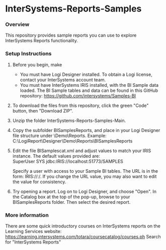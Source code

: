 # InterSystems-Reports-Samples

### Overview
This repository provides sample reports you can use to explore InterSystems Reports functionality. 

### Setup Instructions
1) Before you begin, make
    * You must have Logi Designer installed. To obtain a Logi license, contact your InterSystems account team. 
    * You must have InterSystems IRIS installed, with the BI Sample data loaded. The BI Sample tables and data can be found in this GitHub repository: https://github.com/intersystems/Samples-BI
    
2) To download the files from this repository, click the green "Code" button, then "Download ZIP".
3) Unzip the folder InterSystems-Reports-Samples-Main.
4) Copy the subfolder BISamplesReports, and place in your Logi Designer file structure under \Demo\Reports. 
      Example: C:\LogiReport\Designer\Demo\Reports\BISamplesReports
5) Edit the file BISamplescat.xml and adjust <JDBConnection> values to match your IRIS instance. The default values provided are:  
      <User>SuperUser</User>
      <Password>SYS</Password>
      <URL>jdbc:IRIS://localhost:51773/SAMPLES</URL>
  
      Specify a user with access to your Sample BI tables. 
      The URL is in the form: IRIS://<server>:<Superserver port>/<Namespace>. If you change the URL value, you may also want to edit the <Name> value for consistency. 
  
6) Try opening a report. Log on to Logi Designer, and choose "Open". In the Catalog box at the top of the pop-up, browse to your BISamplesReports folder. Then select the desired report. 


### More information

There are some quick introductory courses on InterSystems reports on the Learning Services website:
https://learning.intersystems.com/totara/coursecatalog/courses.ph
Search for "InterSystems Reports"
